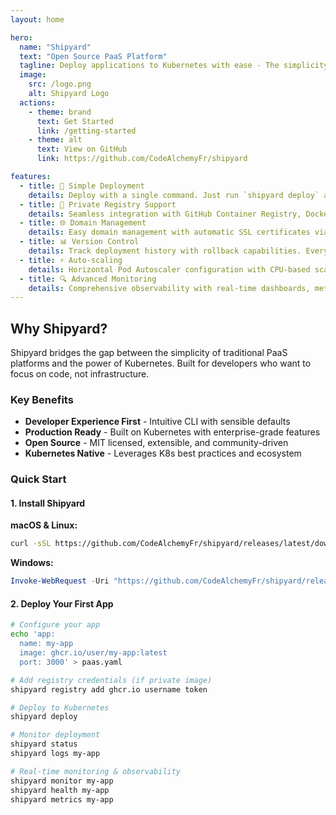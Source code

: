 ```yaml
---
layout: home

hero:
  name: "Shipyard"
  text: "Open Source PaaS Platform"
  tagline: Deploy applications to Kubernetes with ease - The simplicity of Heroku, the power of Kubernetes
  image:
    src: /logo.png
    alt: Shipyard Logo
  actions:
    - theme: brand
      text: Get Started
      link: /getting-started
    - theme: alt
      text: View on GitHub
      link: https://github.com/CodeAlchemyFr/shipyard

features:
  - title: 🚀 Simple Deployment
    details: Deploy with a single command. Just run `shipyard deploy` and your application is live on Kubernetes.
  - title: 🔐 Private Registry Support
    details: Seamless integration with GitHub Container Registry, Docker Hub, and private registries with encrypted credential storage.
  - title: 🌐 Domain Management
    details: Easy domain management with automatic SSL certificates via Let's Encrypt and consolidated ingress configuration.
  - title: 📊 Version Control
    details: Track deployment history with rollback capabilities. Every deployment is versioned and can be restored instantly.
  - title: ⚡ Auto-scaling
    details: Horizontal Pod Autoscaler configuration with CPU-based scaling and resource management out of the box.
  - title: 🔍 Advanced Monitoring
    details: Comprehensive observability with real-time dashboards, metrics collection, health checks, alerting system, and event tracking.
---
```


## Why Shipyard?

Shipyard bridges the gap between the simplicity of traditional PaaS platforms and the power of Kubernetes. Built for developers who want to focus on code, not infrastructure.

### Key Benefits

- **Developer Experience First** - Intuitive CLI with sensible defaults
- **Production Ready** - Built on Kubernetes with enterprise-grade features
- **Open Source** - MIT licensed, extensible, and community-driven
- **Kubernetes Native** - Leverages K8s best practices and ecosystem

### Quick Start

#### 1. Install Shipyard

**macOS & Linux:**
```bash
curl -sSL https://github.com/CodeAlchemyFr/shipyard/releases/latest/download/install.sh | bash
```

**Windows:**
```powershell
Invoke-WebRequest -Uri "https://github.com/CodeAlchemyFr/shipyard/releases/latest/download/install.ps1" -OutFile "install.ps1"; .\install.ps1
```

#### 2. Deploy Your First App

```bash
# Configure your app
echo 'app:
  name: my-app
  image: ghcr.io/user/my-app:latest
  port: 3000' > paas.yaml

# Add registry credentials (if private image)
shipyard registry add ghcr.io username token

# Deploy to Kubernetes
shipyard deploy

# Monitor deployment
shipyard status
shipyard logs my-app

# Real-time monitoring & observability
shipyard monitor my-app
shipyard health my-app
shipyard metrics my-app
```

